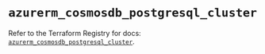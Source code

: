# `azurerm_cosmosdb_postgresql_cluster`

Refer to the Terraform Registry for docs: [`azurerm_cosmosdb_postgresql_cluster`](https://registry.terraform.io/providers/hashicorp/azurerm/4.49.0/docs/resources/cosmosdb_postgresql_cluster).
